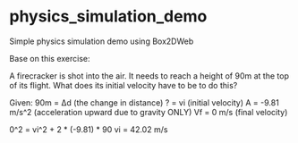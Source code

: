 physics_simulation_demo
=======================

Simple physics simulation demo using Box2DWeb

Base on this exercise: 

A firecracker is shot into the air. It needs to reach a height of 90m at the top of its flight. What does its initial velocity 
have to be to do this? 
 
Given: 
 90m = Δd (the change in distance) 
 ? = vi (initial velocity) 
 A = -9.81 m/s^2 (acceleration upward due to gravity ONLY) 
 Vf = 0 m/s (final velocity) 
 
 0^2 = vi^2 + 2 * (-9.81) * 90 
 vi = 42.02 m/s 
 


